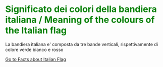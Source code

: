 <h1 style="color:green;"> Significato dei colori della bandiera italiana / Meaning of the colours of the Italian flag </h1>

<p> La bandiera italiana e' composta da tre bande verticali, rispettivamente di colore verde bianco e rosso </p>





<p>
<a style="float:right:" href="italianflag.html" class="btn2">Go to Facts about Italian Flag</a>
</p>
<div style="clear.both;"> </div>
